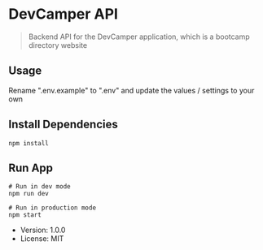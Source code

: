 # DevCamper API

> Backend API for the DevCamper application, which is a bootcamp directory website

## Usage

Rename ".env.example" to ".env" and update the values / settings to your own

## Install Dependencies
```
npm install
```

## Run App
```
# Run in dev mode
npm run dev

# Run in production mode
npm start
```

 -  Version: 1.0.0
 -  License: MIT